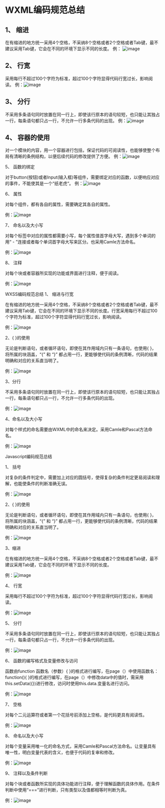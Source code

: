 # WXML编码规范总结
## 1、 缩进

在有缩进的地方统一采用4个空格，不采纳8个空格或者2个空格或者Tab键，最不建议采用Tab键，它会在不同的环境下显示不同的长度。
例： ![image](https://github.com/resisterdkdk/Mini-Program-for-used-books/blob/master/img/pl/1.png?raw=true)<br>
 
## 2、 行宽

采用每行不超过100个字符为标准，超过100个字符显得代码行宽过长，影响阅读。
例：![image](https://github.com/resisterdkdk/Mini-Program-for-used-books/blob/master/img/pl/2.png?raw=true)<br>
 

## 3、 分行

不采用多条语句同时放置在同一行上，即使该行原本的语句较短，也只能让其独占一行，每条语句都只占一行，不允许一行多条代码的出现。
例：![image](https://github.com/resisterdkdk/Mini-Program-for-used-books/blob/master/img/pl/3.png?raw=true)<br>




 

## 4、 容器的使用

对一个模块的内容，用一个容器进行包括，保证代码的可阅读性，也能够使整个布局有清晰的条例结构，以便后续代码的修改提供了方便。
例：![image](https://github.com/resisterdkdk/Mini-Program-for-used-books/blob/master/img/pl/4.png?raw=true)<br>
 



 

5、 函数的绑定

对于button(按钮)或者Input(输入框)等组件，需要绑定对应的函数，以便响应对应的事件，不能使其是一个“纸老虎“。
例：![image](https://github.com/resisterdkdk/Mini-Program-for-used-books/blob/master/img/pl/5.png?raw=true)<br>
 



 

6、 属性

对每个组件，都有各自的属性，需要确定其各自的属性。

例：![image](https://github.com/resisterdkdk/Mini-Program-for-used-books/blob/master/img/pl/6.png?raw=true)<br>
 



 

7、 命名以及大小写

对每个标签中对应的属性都需要小写，每个属性值首字母大写，遇到多个单词的用“ - ”连接或者每个单词首字母大写来区分。也采用Camle方法命名。

例：![image](https://github.com/resisterdkdk/Mini-Program-for-used-books/blob/master/img/pl/7.png?raw=true)<br>
 





 

8、 注释

对每个块或者容器所实现的功能或界面进行注释，便于阅读。

例：![image](https://github.com/resisterdkdk/Mini-Program-for-used-books/blob/master/img/pl/8.png?raw=true)<br>
 



 

 

WXSS编码规范总结
1、 缩进与行宽

在有缩进的地方统一采用4个空格，不采纳8个空格或者2个空格或者Tab键，最不建议采用Tab键，它会在不同的环境下显示不同的长度。行宽采用每行不超过100个字符为标准，超过100个字符显得代码行宽过长，影响阅读。

例：![image](https://github.com/resisterdkdk/Mini-Program-for-used-books/blob/master/img/pl/11.png?raw=true)<br>
 

              

 

2、{ }的使用

无论是判断语句，或者循环语句，即使在其作用域内只有一条语句，也使用{ }，将所属的块涵盖，“{” 和 “}” 都占用一行，更能够使代码的条例清晰，代码的结果明确和对应的关系直当明了。

例：![image](https://github.com/resisterdkdk/Mini-Program-for-used-books/blob/master/img/pl/12.png?raw=true)<br>
 



 

3、分行

不采用多条语句同时放置在同一行上，即使该行原本的语句较短，也只能让其独占一行，每条语句都只占一行，不允许一行多条代码的出现。

例：![image](https://github.com/resisterdkdk/Mini-Program-for-used-books/blob/master/img/pl/13.png?raw=true)<br>
 

                     

 

4、命名以及大小写

对每个样式的命名需要由WXML中的命名来决定。采用Camle和Pascal方法命名。

例：![image](https://github.com/resisterdkdk/Mini-Program-for-used-books/blob/master/img/pl/14.png?raw=true)<br>
 

       

 

 

 

Javascript编码规范总结
 

1、 括号

对复杂的条件判定中，需要加上对应的圆括号，使得复杂的条件判定更易阅读和理解，也能使条件的判断准确无误。

例：![image](https://github.com/resisterdkdk/Mini-Program-for-used-books/blob/master/img/pl/21.png?raw=true)<br>
 



 

2、{ }的使用

无论是判断语句，或者循环语句，即使在其作用域内只有一条语句，也使用{ }，将所属的块涵盖，“{” 和 “}” 都占用一行，更能够使代码的条例清晰，代码的结果明确和对应的关系直当明了。

例：![image](https://github.com/resisterdkdk/Mini-Program-for-used-books/blob/master/img/pl/22.png?raw=true)<br>
 



 

3、缩进

在有缩进的地方统一采用4个空格，不采纳8个空格或者2个空格或者Tab键，最不建议采用Tab键，它会在不同的环境下显示不同的长度。

例：![image](https://github.com/resisterdkdk/Mini-Program-for-used-books/blob/master/img/pl/23.png?raw=true)<br>
 

        

 

4、 行宽

采用每行不超过100个字符为标准，超过100个字符显得代码行宽过长，影响阅读。

例：![image](https://github.com/resisterdkdk/Mini-Program-for-used-books/blob/master/img/pl/24.png?raw=true)<br>
 



 

5、 分行

不采用多条语句同时放置在同一行上，即使该行原本的语句较短，也只能让其独占一行，每条语句都只占一行，不允许一行多条代码的出现。

例：![image](https://github.com/resisterdkdk/Mini-Program-for-used-books/blob/master/img/pl/25.png?raw=true)<br>
 



 

6、 函数的编写格式及变量修改与访问

函数由function 函数名（参数）{  }的格式进行编写，在page（）中使用函数名：function(){  }的格式进行编写，在page（）中修改data中的值时，需采用this.setData({})进行修改，访问时使用this.data.变量名进行访问。

例：![image](https://github.com/resisterdkdk/Mini-Program-for-used-books/blob/master/img/pl/26.png?raw=true)<br>
 



 

7、 空格

对每个二元运算符或者第一个花括号前添加上空格，是代码更具有阅读性。

例：![image](https://github.com/resisterdkdk/Mini-Program-for-used-books/blob/master/img/pl/27.png?raw=true)<br>
 



 



 

8、 命名以及大小写

对每个变量采用唯一化的命名方式，采用Camle和Pascal方法命名。让变量具有唯一性，明白变量代表的含义，也便于代码的复审和修改。

例：![image](https://github.com/resisterdkdk/Mini-Program-for-used-books/blob/master/img/pl/28.png?raw=true)<br>
 

        

 

9、 注释以及条件判断

对每个块或者函数所实现的具体功能进行注释，便于理解函数的具体作用。在条件判断中使用“===”进行判断，只有类型以及值都相等时判断为真。

例：![image](https://github.com/resisterdkdk/Mini-Program-for-used-books/blob/master/img/pl/29.png?raw=true)<br>
 


